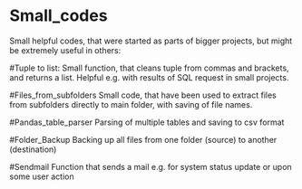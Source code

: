 # Small_codes
Small helpful codes, that were started as parts of bigger projects, but might be extremely useful in others:

#Tuple to list:
Small function, that cleans tuple from commas and brackets, and returns a list.
Helpful e.g. with results of SQL request in small projects.

#Files_from_subfolders
Small code, that have been used to extract files from subfolders directly to main folder, with saving of file names.

#Pandas_table_parser
Parsing of multiple tables and saving to csv format

#Folder_Backup
Backing up all files from one folder (source) to another (destination)

#Sendmail
Function that sends a mail e.g. for system status update or upon some user action



